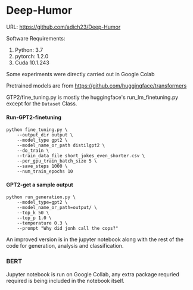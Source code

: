 # Deep-Humor

URL: https://github.com/adich23/Deep-Humor

Software Requirements:

1. Python: 3.7
2. pytorch: 1.2.0
3. Cuda 10.1.243

Some experiments were directly carried out in Google Colab


Pretrained models are from https://github.com/huggingface/transformers

GTP2/fine_tuning.py is mostly the huggingface's run_lm_finetuning.py except for the `Dataset` Class.


#### Run-GPT2-finetuning

```
python fine_tuning.py \
	--output_dir output \
	--model_type gpt2 \
	--model_name_or_path distilgpt2 \
	--do_train \
	--train_data_file short_jokes_even_shorter.csv \
	--per_gpu_train_batch_size 5 \
	--save_steps 1000 \
	--num_train_epochs 10
```

#### GPT2-get a sample output

```
python run_generation.py \
    --model_type=gpt2 \
    --model_name_or_path=output/ \
    --top_k 50 \
    --top_p 1.0 \
    --temperature 0.3 \
    --prompt "Why did jonh call the cops?"
```

An improved version is in the jupyter notebook along with the rest of the code for generation, analysis and classification.

### BERT

Jupyter notebook is run on Google Collab, any extra package requried required is being included in the notebook itself.
